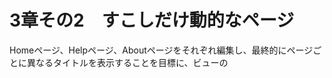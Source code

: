 # 3章その2　すこしだけ動的なページ
Homeページ、Helpページ、Aboutページをそれぞれ編集し、最終的にページごとに異なるタイトルを表示することを目標に、ビューの<title>タグの内容を変更する  
ちなみにtitleタグは、SEOにも重要な役割を果たすらしい  

1. ページタイトルの簡単なテストを書き (red)  
2. ページにタイトルを追加し (green)
3. レイアウトファイルを活用してコードの重複を解決 (REFACTOR)  
というサイクルをやっていきましょう  

### 1.タイトルをテストする
test/controllers/static_pages_controller_test.rbに  
```assert_select "title", "**** | Ruby on Rails Tutorial Sample App"```  

(****の部分にはHomeとかHelp、About)  
を書き加える

```  
  test "should get home" do
    get static_pages_home_url
    assert_response :success
    assert_select "title", "Home | Ruby on Rails Tutorial Sample App"
  end
```  

rails testを実行すると、想定通り
3 tests, 6 assertions, 3 failures, 0 errors, 0 skipsとなります
```  
StaticPagesControllerTest#test_should_get_about [/home/ec2-user/environment/sample_app/test/controllers/static_pages_controller_test.rb:20]:
Expected at least 1 element matching "title", found 0..
Expected 0 to be >= 1.
```  
とあるので、titleがないですよというエラー  

### 2.タイトルを追加する
app/views/static_pages/home.html.erbに以下を追加  
```  
  <head>
    <title>Home | Ruby on Rails Tutorial Sample App</title>
  </head>
```  
HelpやAboutにも同様に。

```
rails test 
3 tests, 6 assertions, 0 failures, 0 errors, 0 skips
```  
これでオーケー

演習
テストページではRuby on Rails Tutorial Sample Appが繰り返されているので簡潔にする為に以下を書く
```  
  def setup
    @base_title = "Ruby on Rails Tutorial Sample App"
  end
```  
そうするとこうできる  
```  
test "should get home" do  
    get static_pages_home_url  
    assert_response :success  
    assert_select "title", "Home | #{@base_title}"  
  end  
…  
```  


### 3.レイアウトと埋め込みRuby (Refactor)


#### titleを動的に生成する
```app/view/home.html.erb```内で、  
- 1行目に<% provide(:title, "Home") %>を記述  
provideメソッドを呼び出し、文字列"Home"とラベル:titleを関連付ける
なお<%…%>という記法だとビューには表示されない  

- <title>タグ内を書き換える
ここでyieldメソッドを呼び出す  
```  
<head>  
  <title>Home | Ruby on Rails Tutorial Sample App</title>  
</head>  
```  
↓
```  
<head>  
    <title><%= yield(:title) %> | Ruby on Rails Tutorial Sample App</title>  
</head>  
```  

なお<%=…%>という記法だとビューに表示される  

★<head></head>内にタイトルであるHomeを<title>Home|…</tilte>と文字列で書くのではなく、動的に生成されるようにするわけだ！  


#### 各ビューファイルの重複を避ける(DRY)
この時点でビューファイルの構造は
```
<% provide(:title, "The Title") %>
<!DOCTYPE html>
<html>
  <head>
    <title><%= yield(:title) %> | Ruby on Rails Tutorial Sample App</title>
  </head>
  <body>
    Contents
  </body>
</html>
```  
のようになっており各ページでbodyタグの中身以外は同じであるため、
この重複した構造をDRYにする

app/views/layouts/application.html.erb内に
```<title><%= yield(:title) %> | Ruby on Rails Tutorial Sample App</title>```を挿入

<body>
  <%= yield %>	←ここにはビューファイルの内容が挿入される
</body>

application.html.erbと重複するHTMLを削除して、内部のコンテンツだけ残す
```
<% provide(:title, "Home") %>
<!DOCTYPE html>
<html>
  <head>
    <title><%= yield(:title) %> | Ruby on Rails Tutorial Sample App</title>
  </head>
  <body>
    <h1>見出し</h1>
    <p>
      "内容"
    </p>
  </body>
</html>
```
↓
```
<% provide(:title, "Home") %>
<h1>見出し</h1>
<p>
  "内容"
</p>
```
これでオーライ。

## テスト用のセットアップ
### テストで赤字や緑字を表示するminitest reporters
要：minitest-reporters gem  
test/test_helper.rbに  
```  
require "minitest/reporters"  
Minitest::Reporters.use!  
```  
を追加
### ファイルに変更が加わった際、自動テストを実施するGuard
要：guard gem  
- ```bundle exec guard init```でguardの初期化  
- 自動テストが実行されるようにGuardfileを編集  
